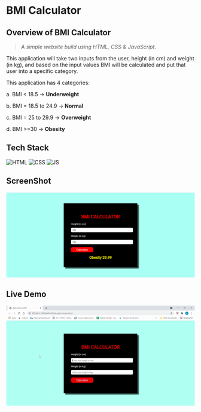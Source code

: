 # BMI Calculator
## Overview of BMI Calculator

> _A simple website build using HTML, CSS & JavaScript._

This application will take two inputs from the user, height (in cm) and weight (in kg), and based on the input values BMI will be calculated and put that user into a specific category.

This application has 4 categories:

a. BMI < 18.5  -> <b> Underweight </b>

b. BMI = 18.5 to 24.9  -><b> Normal </b>

c. BMI = 25 to 29.9  -> <b> Overweight </b>

d. BMI >=30  -> <b> Obesity  </b>

## Tech Stack



![HTML](https://img.shields.io/badge/html5%20-%23E34F26.svg?&style=for-the-badge&logo=html5&logoColor=white)
![CSS](https://img.shields.io/badge/css3%20-%231572B6.svg?&style=for-the-badge&logo=css3&logoColor=white)
![JS](https://img.shields.io/badge/javascript%20-%23323330.svg?&style=for-the-badge&logo=javascript&logoColor=%23F7DF1E)




## ScreenShot

<img src="./Assets/media/ss1.png" />

## Live Demo


<img src="./Assets/media/demo.gif" />